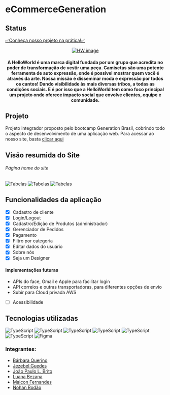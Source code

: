 # eCommerceGeneration

<h2>Status</h2>
<a href=" https://hw-tshirts.netlify.app/home " target="_blank">✅Conheça nosso projeto na prática!✅</a> 

<p align="center">
<a target="_blank" href="https://hw-tshirts.netlify.app/home ">
  <img src="https://i.imgur.com/YpUX1SX.jpg " alt="HW image"/>
  </a>
</p>

<h4 align="center">A HelloWorld é uma marca digital fundada por um grupo que acredita no poder de transformação de vestir uma peça. Camisetas são uma potente ferramenta de auto expressão, onde é possível mostrar quem você é através da arte. Nossa missão é disseminar moda e expressão por todos os cantos! Dando visibilidade às mais diversas tribos, a todas as condições sociais. E é por isso que a HelloWorld tem como foco principal um projeto onde oferece impacto social que envolve clientes, equipe e comunidade.</h4>


<h2>Projeto</h2>
Projeto integrador proposto pelo bootcamp Generation Brasil, cobrindo todo o aspecto de desenvolvimento de uma aplicação web. Para acessar ao nosso site, basta <a href="https://hw-tshirts.netlify.app/home ">clicar aqui</a>


<h2>Visão resumida do Site</h2>

<h6>Página home do site</h6>
<img alt="Tabelas" src="https://i.imgur.com/YpUX1SX.jpg "/>
<img alt="Tabelas" src="https://i.imgur.com/bhiG778.png"/>
<img alt="Tabelas" src="https://i.imgur.com/T1wMWeo.png"/>



<h2>Funcionalidades da aplicação</h2>

- [x] Cadastro de cliente
- [x] Login/Logout 
- [x] Cadastro/Edição de Produtos (administrador)
- [x] Gerenciador de Pedidos
- [x] Pagamento
- [x] Filtro por categoria
- [x] Editar dados do usuário
- [x] Sobre nós
- [x] Seja um Designer

<h4>Implementações futuras</h4>

- APIs do face, Gmail e Apple para facilitar login
- API correios e outras transportadoras, para diferentes opções de envio
- Subir para Cloud privada AWS
- [ ] Acessibilidade 




<h2>Tecnologias utilizadas</h2>
<img alt="TypeScript" src="https://img.shields.io/badge/JavaScript-323330?style=for-the-badge&logo=javascript&logoColor=F7DF1E"/>
<img alt="TypeScript" src="https://img.shields.io/badge/Bootstrap-563D7C?style=for-the-badge&logo=bootstrap&logoColor=white"/>
<img alt="TypeScript" src="https://img.shields.io/badge/HTML-239120?style=for-the-badge&logo=html5&logoColor=white"/>
<img alt="TypeScript" src="https://img.shields.io/badge/typescript%20-%23007ACC.svg?&style=for-the-badge&logo=typescript&logoColor=white"/>
<img alt="TypeScript" src="https://img.shields.io/badge/CSS-239120?&style=for-the-badge&logo=css3&logoColor=white"/>
<img alt="TypeScript" src="https://img.shields.io/badge/Angular-DD0031?style=for-the-badge&logo=angular&logoColor=white"/>
<img alt="Figma" src="https://img.shields.io/badge/figma%20-%23F24E1E.svg?&style=for-the-badge&logo=figma&logoColor=white"/>


### Integrantes:

- [Bárbara Querino]( https://www.linkedin.com/in/b%C3%A1rbara-querino/) 
- [Jezebel Guedes]( https://www.linkedin.com/in/jezebel-guedes/) 
- [João Paulo L. Brito]( https://www.linkedin.com/in/jotapelb/) 
- [Luana Bezana]( https://www.linkedin.com/in/luana-bezana/) 
- [Maicon Fernandes]( https://www.linkedin.com/in/maicon-fernandes/)
- [Nohan Rodão]( https://www.linkedin.com/in/nohan-esteves-rold%C3%A3o/) 

